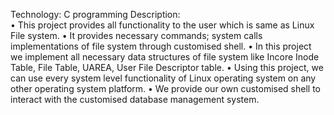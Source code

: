 Technology: C programming 
Description:  
• This project provides all functionality to the user which is same as Linux File 
system. 
• It provides necessary commands; system calls implementations of file system 
through customised shell. 
• In this project we implement all necessary data structures of file system like Incore 
Inode Table, File Table, UAREA, User File Descriptor table. 
• Using this project, we can use every system level functionality of Linux operating 
system on any other operating system platform. 
• We provide our own customised shell to interact with the customised database
 management system.
